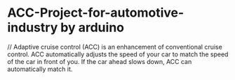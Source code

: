 # ACC-Project-for-automotive-industry by arduino
// Adaptive cruise control (ACC) is an enhancement of conventional cruise control. ACC automatically adjusts the speed of your car to match the speed of the car in front of you. If the car ahead slows down, ACC can automatically match it.
